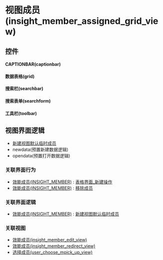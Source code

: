 # 视图成员(insight_member_assigned_grid_view)  <!-- {docsify-ignore-all} -->



## 控件
#### CAPTIONBAR(captionbar)
#### 数据表格(grid)
#### 搜索栏(searchbar)
#### 搜索表单(searchform)
#### 工具栏(toolbar)

## 视图界面逻辑
  * [新建视图默认临时成员](module/Insight/insight_member/uilogic/create_default_temp_members)
  * newdata(预置新建数据逻辑)
  * opendata(预置打开数据逻辑)


### 关联界面行为
  * [效能成员(INSIGHT_MEMBER)](module/Insight/insight_member) : [表格界面_新建操作](module/Insight/insight_member#界面行为)
  * [效能成员(INSIGHT_MEMBER)](module/Insight/insight_member) : [移除成员](module/Insight/insight_member#界面行为)

### 关联界面逻辑
  * [效能成员(INSIGHT_MEMBER)](module/Insight/insight_member) : [新建视图默认临时成员](module/Insight/insight_member/uilogic/create_default_temp_members)

### 关联视图
  * [效能成员(insight_member_edit_view)](app/view/insight_member_edit_view)
  * [效能成员(insight_member_redirect_view)](app/view/insight_member_redirect_view)
  * [选择成员(user_choose_mpick_up_view)](app/view/user_choose_mpick_up_view)

<script>
 const { createApp } = Vue
  createApp({
    data() {
      return {

      }
    }
  }).use(ElementPlus).mount('#app')
</script>